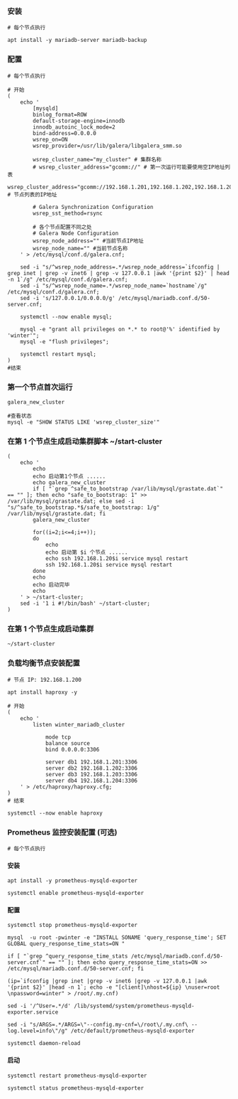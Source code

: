 

### 安装 

	# 每个节点执行

	apt install -y mariadb-server mariadb-backup


### 配置 

	# 每个节点执行

	# 开始
	(
		echo '
			[mysqld]
			binlog_format=ROW
			default-storage-engine=innodb
			innodb_autoinc_lock_mode=2
			bind-address=0.0.0.0
			wsrep_on=ON
			wsrep_provider=/usr/lib/galera/libgalera_smm.so

			wsrep_cluster_name="my_cluster" # 集群名称
			# wsrep_cluster_address="gcomm://" # 第一次运行可能要使用空IP地址列表
			wsrep_cluster_address="gcomm://192.168.1.201,192.168.1.202,192.168.1.203,192.168.1.204" # 节点列表的IP地址

			# Galera Synchronization Configuration
			wsrep_sst_method=rsync

			# 各个节点配置不同之处
			# Galera Node Configuration
			wsrep_node_address="" #当前节点IP地址
			wsrep_node_name="" #当前节点名称
		' > /etc/mysql/conf.d/galera.cnf;

		sed -i "s/^wsrep_node_address=.*/wsrep_node_address=`ifconfig | grep inet | grep -v inet6 | grep -v 127.0.0.1 |awk '{print $2}' | head -n 1`/g" /etc/mysql/conf.d/galera.cnf;
		sed -i "s/^wsrep_node_name=.*/wsrep_node_name=`hostname`/g" /etc/mysql/conf.d/galera.cnf;
		sed -i 's/127.0.0.1/0.0.0.0/g' /etc/mysql/mariadb.conf.d/50-server.cnf;
		
		systemctl --now enable mysql;
		
		mysql -e "grant all privileges on *.* to root@'%' identified by 'winter'";
		mysql -e "flush privileges";
		
		systemctl restart mysql;
	)
	#结束


### 第一个节点首次运行 

	galera_new_cluster
	
	#查看状态
	mysql -e "SHOW STATUS LIKE 'wsrep_cluster_size'"


### 在第 1 个节点生成启动集群脚本 ~/start-cluster

	(
		echo '
			echo
			echo 启动第1个节点 ......
			echo galera_new_cluster
			if [ "`grep ^safe_to_bootstrap /var/lib/mysql/grastate.dat`" == "" ]; then echo "safe_to_bootstrap: 1" >> /var/lib/mysql/grastate.dat; else sed -i "s/^safe_to_bootstrap.*$/safe_to_bootstrap: 1/g" /var/lib/mysql/grastate.dat; fi
			galera_new_cluster

			for((i=2;i<=4;i++));
			do
			    echo
			    echo 启动第 $i 个节点 ......
			    echo ssh 192.168.1.20$i service mysql restart
			    ssh 192.168.1.20$i service mysql restart
			done
			echo
			echo 启动完毕
			echo
		' > ~/start-cluster;
		sed -i '1 i #!/bin/bash' ~/start-cluster;
	)


### 在第 1 个节点生成启动集群

	~/start-cluster


### 负载均衡节点安装配置 

	# 节点 IP: 192.168.1.200

	apt install haproxy -y

	# 开始
	(
		echo '
			listen winter_mariadb_cluster

				mode tcp
				balance source
				bind 0.0.0.0:3306
				
				server db1 192.168.1.201:3306
				server db2 192.168.1.202:3306
				server db3 192.168.1.203:3306
				server db4 192.168.1.204:3306
		' > /etc/haproxy/haproxy.cfg;
	)
	# 结束

	systemctl --now enable haproxy


### Prometheus 监控安装配置 (可选)

	# 每个节点执行

#### 安装

	apt install -y prometheus-mysqld-exporter

	systemctl enable prometheus-mysqld-exporter

#### 配置

	systemctl stop prometheus-mysqld-exporter

	mysql  -u root -pwinter -e "INSTALL SONAME 'query_response_time'; SET GLOBAL query_response_time_stats=ON "

	if [ "`grep ^query_response_time_stats /etc/mysql/mariadb.conf.d/50-server.cnf`" == "" ]; then echo query_response_time_stats=ON >> /etc/mysql/mariadb.conf.d/50-server.cnf; fi

	(ip=`ifconfig |grep inet |grep -v inet6 |grep -v 127.0.0.1 |awk '{print $2}' |head -n 1`; echo -e "[client]\nhost=${ip} \nuser=root \npassword=winter" > /root/.my.cnf)

	sed -i '/^User=.*/d' /lib/systemd/system/prometheus-mysqld-exporter.service
		
	sed -i "s/ARGS=.*/ARGS=\"--config.my-cnf=\/root\/.my.cnf\ --log.level=info\"/g" /etc/default/prometheus-mysqld-exporter
	
	systemctl daemon-reload

#### 启动

	systemctl restart prometheus-mysqld-exporter
	
	systemctl status prometheus-mysqld-exporter

